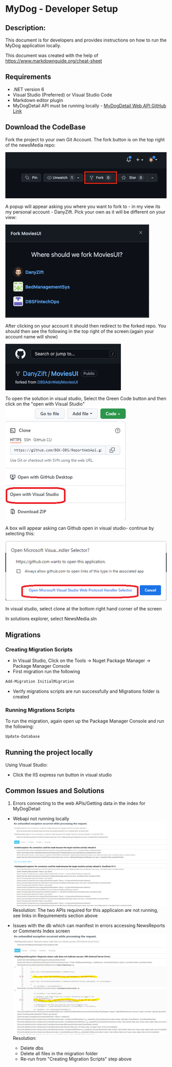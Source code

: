 # MyDog  - Developer Setup

## Description:

This document is for developers and provides instructions on how to run the MyDog application locally. 

This document was created with the help of https://www.markdownguide.org/cheat-sheet

## Requirements 

* .NET version 6
* Visual Studio (Preferred) or Visual Studio Code
* Markdown editor plugin
* MyDogDetail API must be running locally - [MyDogDetail Web API GitHub Link](https://github.com/becalvert/MyDogDetail)


## Download the CodeBase

Fork the project to your own Git Account. The fork button is on the top right of the newsMedia  repo:

![Fork](./images/fork.png)

A popup will appear asking you where you want to fork to - in my view its my personal account - DanyZift. Pick your own as it will be different on your view:

![Which Account](./images/fork_to_yourrepo.png)

After clicking on your account it should then redirect to the forked repo. You should then see the following in the top right of the screen:(again your account name will show)

![After Forked](./images/after_forked.png)

To open the solution in visual studio, Select the Green Code button and then click on the "open with Visual Studio"
![open in visual studio](./images/Open_in_visual_studio.png)

A box will appear asking can Github open in visual studio- continue by selecting this:

![permission to open in visual studio](./images/Open_in_visual_studio2.png)

In visual studio,  select clone at the bottom right hand corner of the screen

In solutions explorer, select NewsMedia.sln 


## Migrations 

### Creating Migration Scripts

* In Visual Studio, Click on the Tools -> Nuget Package Manager -> Package Manager Console
* First migration run the following

```bash
Add-Migration InitialMigration
```

* Verify migrations scripts are run successfully and Migrations folder is created

### Running Migrations Scripts

To run the migration, again open up the Package Manager Console and run the following:

```bash
Update-Database
```

## Running the project locally

Using Visual Studio: 
* Click the IIS express run button in visual studio


## Common Issues and Solutions

1. Errors connecting to the web APIs/Getting data in the index for MyDogDetail

  * Webapi not running locally 
    ![Sample Error Screen for API not running](./images/apiNotRunning.png)
    Resolution: The two APIs required for this applicaion are not running, see links in Requirements section above

  * Issues with the db which can manifest in errors accessing NewsReports or Comments Index screen
    ![Sample Error message](./images/dbErrorSample.png) 
    Resolution:
    * Delete dbs 
    * Delete all files in the migration folder
    * Re-run from "Creating Migration Scripts" step above


 



